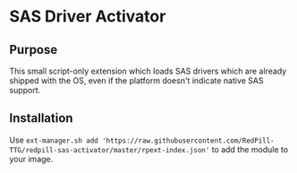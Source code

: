 # SAS Driver Activator


## Purpose
This small script-only extension which loads SAS drivers which are already shipped with the OS, even if the platform
doesn't indicate native SAS support.


## Installation
Use `ext-manager.sh add 'https://raw.githubusercontent.com/RedPill-TTG/redpill-sas-activator/master/rpext-index.json'` 
to add the module to your image.

